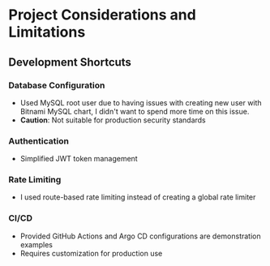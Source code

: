 # Project Considerations and Limitations

## Development Shortcuts

### Database Configuration
- Used MySQL root user due to having issues with creating new user with Bitnami
MySQL chart, I didn't want to spend more time on this issue.
- **Caution**: Not suitable for production security standards

### Authentication
- Simplified JWT token management

### Rate Limiting
- I used route-based rate limiting instead of creating a global rate limiter

### CI/CD
- Provided GitHub Actions and Argo CD configurations are demonstration examples
- Requires customization for production use

